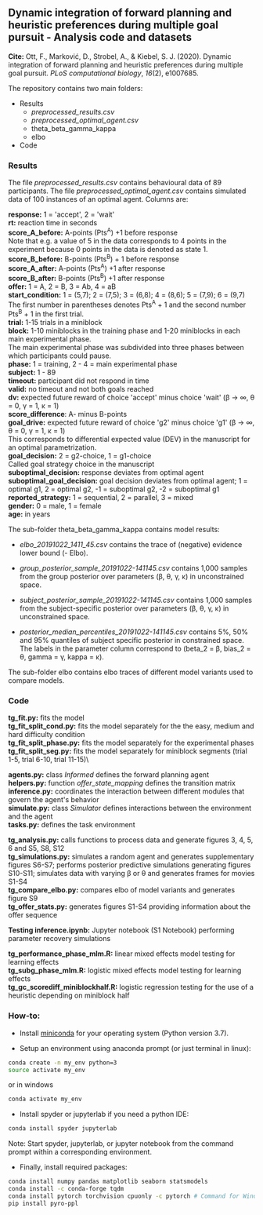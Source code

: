 ## Dynamic integration of forward planning and heuristic preferences during multiple goal pursuit - Analysis code and datasets

**Cite:** Ott, F., Marković, D., Strobel, A., & Kiebel, S. J. (2020). Dynamic  integration of forward planning and heuristic preferences during  multiple goal pursuit. *PLoS computational biology*, *16*(2), e1007685.

The repository contains two main folders:

* Results
  * *preprocessed_results.csv*
  * *preprocessed_optimal_agent.csv*
  * theta_beta_gamma_kappa
  * elbo
* Code

### Results

The file *preprocessed_results.csv* contains behavioural data of 89 participants. The file *preprocessed_optimal_agent.csv* contains simulated data of 100 instances of an optimal agent. Columns are:

**response:** 1 = 'accept', 2 = 'wait' \
**rt:** reaction time in seconds\
**score_A_before:** A-points (Pts<sup>A</sup>) +1 before response\
Note that e.g. a value of 5 in the data corresponds to 4 points in the experiment because 0 points in the data is denoted as state 1.\
**score_B_before:** B-points (Pts<sup>B</sup>) + 1 before response\
**score_A_after:** A-points (Pts<sup>A</sup>) +1 after response\
**score_B_after:** B-points (Pts<sup>B</sup>) +1 after response\
**offer:** 1 = A, 2 = B, 3 = Ab, 4 = aB\
**start_condition:** 1 = (5,7); 2 = (7,5); 3 = (6,8); 4 = (8,6); 5 = (7,9); 6 = (9,7)\
The first number in parentheses denotes Pts<sup>A</sup> + 1 and the second number Pts<sup>B</sup> + 1 in the first trial.\
**trial:** 1-15 trials in a miniblock\
**block:** 1-10 miniblocks in the training phase and 1-20 miniblocks in each main experimental phase.\
The main experimental phase was subdivided into three phases between which participants could pause.\
**phase:**  1 = training, 2 - 4 = main experimental phase\
**subject:** 1 - 89\
**timeout:** participant did not respond in time\
**valid:** no timeout and not both goals reached\
**dv:** expected future reward of choice 'accept' minus choice 'wait' (&beta; -> &infin;, &theta; = 0, &gamma; = 1, &kappa; = 1) \
**score_difference**: A- minus  B-points \
**goal_drive:** expected future reward of choice 'g2' minus choice 'g1' (&beta; -> &infin;, &theta; = 0, &gamma; = 1, &kappa; = 1)\
This corresponds to differential expected value (DEV) in the manuscript for an optimal parametrization.\
**goal_decision:** 2 = g2-choice, 1 = g1-choice\
Called goal strategy choice in the manuscript\
**suboptimal_decision:** response deviates from optimal agent\
**suboptimal_goal_decision:**  goal decision deviates from optimal agent; 1 = optimal g1, 2 = optimal g2, -1 = suboptimal g2, -2 = suboptimal g1\
**reported_strategy:** 1 = sequential, 2 = parallel, 3 = mixed\
**gender:** 0 = male, 1 = female\
**age:** in years

The sub-folder theta_beta_gamma_kappa contains model results:

* *elbo_20191022_1411_45.csv* contains the trace of (negative) evidence lower bound (- Elbo).

* *group_posterior_sample_20191022-141145.csv* contains 1,000 samples from the group posterior over parameters (&beta;, &theta;, &gamma;, &kappa;) in unconstrained space.

* *subject_posterior_sample_20191022-141145.csv* contains 1,000 samples from the subject-specific posterior over parameters (&beta;, &theta;, &gamma;, &kappa;) in unconstrained space.

* *posterior_median_percentiles_20191022-141145.csv* contains 5%, 50% and 95% quantiles of subject specific posterior in constrained space. The labels in the parameter column correspond to (beta_2 = &beta;, bias_2 = &theta;, gamma = &gamma;, kappa = &kappa;).

The sub-folder elbo contains elbo traces of different model variants used to compare models.

### Code

**tg_fit.py:** fits the model\
**tg_fit_split_cond.py:** fits the model separately for the the easy, medium and hard difficulty condition\
**tg_fit_split_phase.py:** fits the model separately for the experimental phases \
**tg_fit_split_seg.py:** fits the model separately for miniblock segments (trial 1-5, trial 6-10, trial 11-15)\

**agents.py:** class *Informed*  defines the forward planning agent\
**helpers.py:** function *offer_state_mapping* defines the transition matrix\
**inference.py:** coordinates the interaction between different modules that govern the agent's behavior\
**simulate.py:** class *Simulato*r defines interactions between the environment and the agent\
**tasks.py:** defines the task environment

**tg_analysis.py:** calls functions to process data and generate figures 3, 4, 5, 6 and S5, S8, S12\
**tg_simulations.py:** simulates a random agent and generates supplementary figures S6-S7; performs posterior predictive simulations generating figures S10-S11; simulates data with varying &beta; or &theta; and generates frames for movies S1-S4\
**tg_compare_elbo.py:** compares elbo of model variants and generates figure S9\
**tg_offer_stats.py:** generates figures S1-S4 providing information about the offer sequence

**Testing inference.ipynb:** Jupyter notebook (S1 Notebook) performing parameter recovery simulations 

**tg_performance_phase_mlm.R:** linear mixed effects model testing for learning effects\
**tg_subg_phase_mlm.R:** logistic mixed effects model testing for learning effects\
**tg_gc_scorediff_miniblockhalf.R:** logistic regression testing for the use of a heuristic depending on miniblock half 

### How-to:
* Install [miniconda](https://conda.io/miniconda.html) for your operating system (Python version 3.7).

* Setup an environment using anaconda prompt (or just terminal in linux):

```sh
conda create -n my_env python=3
source activate my_env
```

or in windows

```sh
conda activate my_env
```

* Install spyder or jupyterlab if you need a python IDE:

```sh
conda install spyder jupyterlab
```

Note: Start spyder, jupyterlab, or jupyter notebook from the command prompt within a corresponding environment.

* Finally, install required packages:

```sh
conda install numpy pandas matplotlib seaborn statsmodels
conda install -c conda-forge tqdm
conda install pytorch torchvision cpuonly -c pytorch # Command for Windows and Linux
pip install pyro-ppl
```

